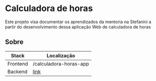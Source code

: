# Calculadora de horas

Este projeto visa documentar os aprendizados da mentoria na Stefanini a partir do desenvolvimento dessa aplicação Web de calculadora de horas

## Sobre

| Stack | Localização |
| ----- | ----------- |
| Frontend | /calculadora-horas-app |
| Backend  | [link](https://github.com/RafaelBP02/calculadora-de-horas-back) |